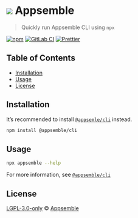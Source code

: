 # ![](https://gitlab.com/appsemble/appsemble/-/raw/0.22.7/config/assets/logo.svg) Appsemble

> Quickly run Appsemble CLI using `npx`

[![npm](https://img.shields.io/npm/v/appsemble)](https://www.npmjs.com/package/appsemble)
[![GitLab CI](https://gitlab.com/appsemble/appsemble/badges/0.22.7/pipeline.svg)](https://gitlab.com/appsemble/appsemble/-/releases/0.22.7)
[![Prettier](https://img.shields.io/badge/code_style-prettier-ff69b4.svg)](https://prettier.io)

## Table of Contents

- [Installation](#installation)
- [Usage](#usage)
- [License](#license)

## Installation

It’s recommended to install [`@appsemle/cli`](https://www.npmjs.com/package/@appsemble/cli) instead.

```sh
npm install @appsemble/cli
```

## Usage

```sh
npx appsemble --help
```

For more information, see [`@appsemble/cli`](https://www.npmjs.com/package/@appsemble/cli)

## License

[LGPL-3.0-only](https://gitlab.com/appsemble/appsemble/-/blob/0.22.7/LICENSE.md) ©
[Appsemble](https://appsemble.com)
